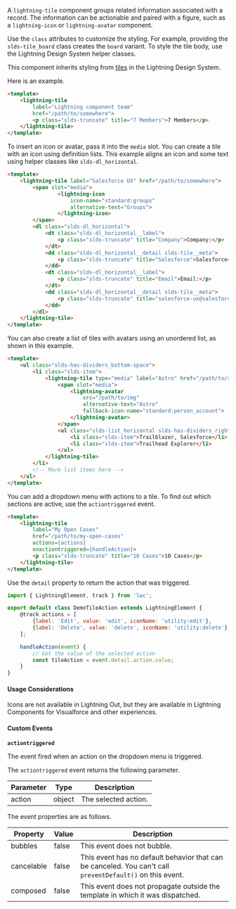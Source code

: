A `lightning-tile` component groups related information associated with a
record. The information can be actionable and paired with a figure, such as a
`lightning-icon` or `lightning-avatar` component.

Use the `class` attributes to customize the styling. For example, providing
the `slds-tile_board` class creates the `board` variant. To style the tile
body, use the Lightning Design System helper classes.

This component inherits styling from
[tiles](https://www.lightningdesignsystem.com/components/tiles/) in the
Lightning Design System.

Here is an example.

```html
<template>
    <lightning-tile
        label="Lightning component team"
        href="/path/to/somewhere">
        <p class="slds-truncate" title="7 Members">7 Members</p>
    </lightning-tile>
</template>
```

To insert an icon or avatar, pass it into the `media` slot. You can
create a tile with an icon using definition lists. This example aligns an icon
and some text using helper classes like `slds-dl_horizontal`.

```html
<template>
    <lightning-tile label="Salesforce UX" href="/path/to/somewhere">
        <span slot="media">
                <lightning-icon
                    icon-name="standard:groups"
                    alternative-text="Groups">
                </lightning-icon>
        </span>
        <dl class="slds-dl_horizontal">
            <dt class="slds-dl_horizontal__label">
                <p class="slds-truncate" title="Company">Company:</p>
            </dt>
            <dd class="slds-dl_horizontal__detail slds-tile__meta">
                <p class="slds-truncate" title="Salesforce">Salesforce</p>
            </dd>
            <dt class="slds-dl_horizontal__label">
                <p class="slds-truncate" title="Email">Email:</p>
            </dt>
            <dd class="slds-dl_horizontal__detail slds-tile__meta">
                <p class="slds-truncate" title="salesforce-ux@salesforce.com">salesforce-ux@salesforce.com</p>
            </dd>
        </dl>
    </lightning-tile>
</template>
```

You can also create a list of tiles with avatars using an unordered list, as
shown in this example.

```html
<template>
    <ul class="slds-has-dividers_bottom-space">
        <li class="slds-item">
            <lightning-tile type="media" label="Astro" href="/path/to/somewhere">
                <span slot="media">
                    <lightning-avatar
                        src="/path/to/img"
                        alternative-text="Astro"
                        fallback-icon-name="standard:person_account">
                    </lightning-avatar>
                </span>
                <ul class="slds-list_horizontal slds-has-dividers_right">
                    <li class="slds-item">Trailblazer, Salesforce</li>
                    <li class="slds-item">Trailhead Explorer</li>
                </ul>
            </lightning-tile>
        </li>
        <!-- More list items here -->
    </ul>
</template>
```

You can add a dropdown menu with actions to a tile. To find out which sections are active, use the `actiontriggered` event.

```html
<template>
    <lightning-tile
        label="My Open Cases"
        href="/path/to/my-open-cases"
        actions={actions}
        onactiontriggered={handleAction}>
        <p class="slds-truncate" title="10 Cases">10 Cases</p>
    </lightning-tile>
</template>
```
Use the `detail` property to return the action that was triggered.

```javascript
import { LightningElement, track } from 'lwc';

export default class DemoTileAction extends LightningElement {
    @track actions = [
        {label: 'Edit', value: 'edit', iconName: 'utility:edit'},
        {label: 'Delete', value: 'delete', iconName: 'utility:delete'},
    ];

    handleAction(event) {
        // Get the value of the selected action
        const tileAction = event.detail.action.value;
    }
}
```

#### Usage Considerations

Icons are not available in Lightning Out, but they are available in Lightning Components for Visualforce and other experiences.

#### Custom Events

**`actiontriggered`**

The event fired when an action on the dropdown menu is triggered.

The `actiontriggered` event returns the following parameter.

Parameter|Type|Description
-----|-----|----------
action|object|The selected action.

The event properties are as follows.

Property|Value|Description
-----|-----|----------
bubbles|false|This event does not bubble.
cancelable|false|This event has no default behavior that can be canceled. You can't call `preventDefault()` on this event.
composed|false|This event does not propagate outside the template in which it was dispatched.
